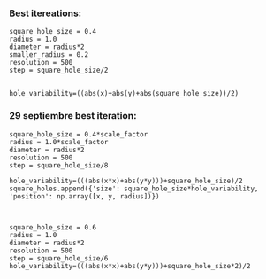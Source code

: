 ### Best itereations:

    square_hole_size = 0.4
    radius = 1.0
    diameter = radius*2
    smaller_radius = 0.2
    resolution = 500
    step = square_hole_size/2


    hole_variability=((abs(x)+abs(y)+abs(square_hole_size))/2)


### 29 septiembre best iteration:

    square_hole_size = 0.4*scale_factor
    radius = 1.0*scale_factor
    diameter = radius*2
    resolution = 500
    step = square_hole_size/8

    hole_variability=(((abs(x*x)+abs(y*y)))+square_hole_size)/2
    square_holes.append({'size': square_hole_size*hole_variability, 'position': np.array([x, y, radius])})



    square_hole_size = 0.6
    radius = 1.0
    diameter = radius*2
    resolution = 500
    step = square_hole_size/6
    hole_variability=(((abs(x*x)+abs(y*y)))+square_hole_size*2)/2

